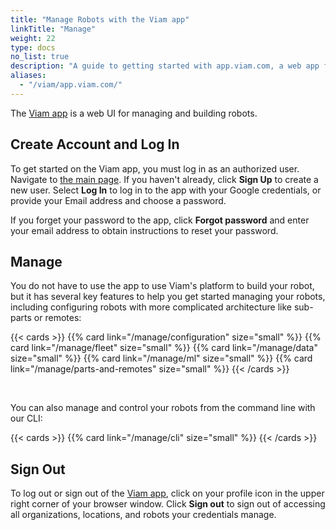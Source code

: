 ```yaml
---
title: "Manage Robots with the Viam app"
linkTitle: "Manage"
weight: 22
type: docs
no_list: true
description: "A guide to getting started with app.viam.com, a web app for building and managing robots with Viam."
aliases:
  - "/viam/app.viam.com/"
---
```


The [Viam app](https://app.viam.com/) is a web UI for managing and building robots.

## Create Account and Log In

To get started on the Viam app, you must log in as an authorized user.
Navigate to [the main page](https://app.viam.com/).
If you haven't already, click **Sign Up** to create a new user.
Select **Log In** to log in to the app with your Google credentials, or provide your Email address and choose a password.

If you forget your password to the app, click **Forgot password** and enter your email address to obtain instructions to reset your password.

## Manage

You do not have to use the app to use Viam's platform to build your robot, but it has several key features to help you get started managing your robots, including configuring robots with more complicated architecture like sub-parts or remotes:

{{< cards >}}
  {{% card link="/manage/configuration" size="small" %}}
  {{% card link="/manage/fleet" size="small" %}}
  {{% card link="/manage/data" size="small" %}}
  {{% card link="/manage/ml" size="small" %}}
  {{% card link="/manage/parts-and-remotes" size="small" %}}
{{< /cards >}}

<br>

You can also manage and control your robots from the command line with our CLI:

{{< cards >}}
  {{% card link="/manage/cli" size="small" %}}
{{< /cards >}}

## Sign Out

To log out or sign out of the [Viam app](https://app.viam.com/), click on your profile icon in the upper right corner of your browser window.
Click **Sign out** to sign out of accessing all organizations, locations, and robots your credentials manage.
